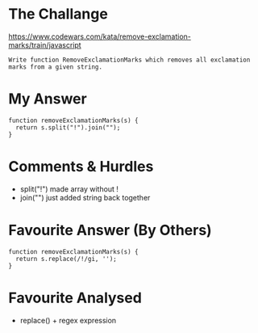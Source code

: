 # The Challange

https://www.codewars.com/kata/remove-exclamation-marks/train/javascript

```
Write function RemoveExclamationMarks which removes all exclamation marks from a given string.
```

# My Answer

```
function removeExclamationMarks(s) {
  return s.split("!").join("");
}
```

# Comments & Hurdles

* split("!") made array without !
* join("") just added string back together

# Favourite Answer (By Others)
```
function removeExclamationMarks(s) {
  return s.replace(/!/gi, '');
}
```

# Favourite Analysed

* replace() + regex expression
